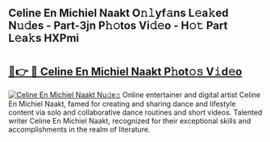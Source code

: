 ## Celine En Michiel Naakt O𝚗𝚕yf𝚊ns L𝚎a𝚔ed N𝚞𝚍es - Part-3jn P𝚑𝚘tos Vi𝚍𝚎o - H𝚘𝚝 Part L𝚎a𝚔s HXPmi

# <h2><a href="http://kf5f3fk.oniu.top/?m=Celine+En+Michiel+Naakt">🔗👉 🔴 Celine En Michiel Naakt P𝚑ot𝚘𝚜 V𝚒d𝚎o</a></h2>

[![Celine En Michiel Naakt Nu𝚍e𝚜](https://i.imgur.com/0qMVB7G.gif)](http://kf5f3fk.oniu.top/?m=Celine+En+Michiel+Naakt)
Online entertainer and digital artist Celine En Michiel Naakt, famed for creating and sharing dance and lifestyle content via solo and collaborative dance routines and short videos. Talented writer Celine En Michiel Naakt, recognized for their exceptional skills and accomplishments in the realm of literature.  
